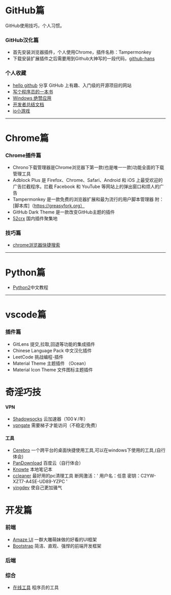 # GitHub篇
GitHub使用技巧，个人习惯。

### GitHub汉化篇
* 首先安装浏览器插件，个人使用Chrome，插件名称：Tampermonkey
* 下载安装扩展插件之后需要用到Github大神写的一段代码，[github-hans](https://github.com/52cik/github-hans)
### 个人收藏
* [hello github](https://www.hellogithub.com/) 分享 GitHub 上有趣、入门级的开源项目的网站
* [写个程序员的一本书](https://github.com/ahangchen/How-to-Be-A-Programmer-CN) 
* [Windows 绝赞应用](https://github.com/AmazingApps/Amazing-Windows-Apps/blob/master/zh-CN/README.md) 
* [开发者总结文档](https://thonatos.gitbooks.io/be-a-professional-programmer/utils/platform.html)
* [io小游戏](https://itch.io/app)

*** 
# Chrome篇
### Chrome插件篇
* Chrono下载管理器是Chrome浏览器下第一款(也是唯一一款)功能全面的下载管理工具
* Adblock Plus 是 Firefox、Chrome、Safari、Android 和 iOS 上最受欢迎的广告拦截程序。拦截 Facebook 和 YouTube 等网站上的弹出窗口和烦人的广告
* Tampermonkey 是一款免费的浏览器扩展和最为流行的用户脚本管理器  附：[脚本库]（https://greasyfork.org）
* GitHub Dark Theme 是一款改变GitHub主题的插件
* [52crx](https://52crx.com/) 国内插件聚集地

### 技巧篇
* [chrome浏览器快捷搜索](https://github.com/1084540622/GitHub/blob/master/Skills.md)


***
# Python篇
* [Python2](https://funhacks.gitbooks.io/explore-python/)中文教程



***
# vscode篇
### 插件篇
* GitLens 提交,拉取,回退等功能的集成插件
* Chinese Language Pack 中文汉化插件
* LeetCode 挑战编程-插件
* Material Theme 主题插件 （Ocean）
* Material Icon Theme 文件图标主题插件


# 奇淫巧技
#### VPN
* [Shadowsocks](https://portal.shadowsocks.ch/) 云加速器（100￥/年）
* [vpngate](https://www.vpngate.net/) 需要梯子才能访问（不稳定/免费）
#### 工具
* [Cerebro](https://github.com/KELiON/cerebro/releases) 一个跨平台的桌面快捷使用工具,可以在windows下使用的工具,(自行体会)
* [PanDownload](https://pandownload.com/) 百度云（自行体会）
* [Knowte](https://www.digimezzo.com/content/software/knowte/) 本地笔记本
* [ccleaner](https://www.ccleaner.com/ccleaner/download/standard) 最好用的pc清理工具
  断网激活：' 用户名：任意 密钥：C2YW-XZT7-A4SE-UD89-YZPC '
* [yingdev](http://www.yingdev.com/projects/tickeys) 使自己更加骚气

# 开发篇

### 前端
* [Amaze UI](http://amazeui.org/) 一群大雕萌妹做的好看的UI框架
* [Bootstrap](http://www.bootcss.com/) 简洁、直观、强悍的前端开发框架

### 后端

### 综合
* [在线工具](https://tool.lu/) 程序员的工具





